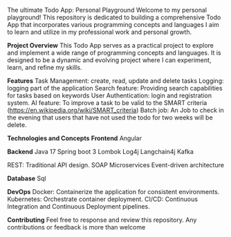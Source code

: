 The ultimate Todo App: Personal Playground
Welcome to my personal playground! This repository is dedicated to building a comprehensive Todo App that incorporates various programming concepts and languages I aim to learn and utilize in my professional work and personal growth.

**Project Overview**
This Todo App serves as a practical project to explore and implement a wide range of programming concepts and languages. It is designed to be a dynamic and evolving project where I can experiment, learn, and refine my skills.

**Features**
Task Management: create, read, update and delete tasks
Logging: logging part of the application 
Search feature: Providing search capabilities for tasks based on keywords
User Authentication: login and registration system.
AI feature: To improve a task to be valid to the SMART criteria (https://en.wikipedia.org/wiki/SMART_criteria)
Batch job: An Job to check in the evening that users that have not used the todo for two weeks will be delete. 

**Technologies and Concepts**
**Frontend**
Angular

**Backend**
Java 17
Spring boot 3
Lombok
Log4j
Langchain4j
Kafka

REST: Traditional API design.
SOAP
Microservices
Event-driven architecture

**Database**
Sql

**DevOps**
Docker: Containerize the application for consistent environments.
Kubernetes: Orchestrate container deployment.
CI/CD: Continuous Integration and Continuous Deployment pipelines.

**Contributing**
Feel free to response and review this repository. Any contributions or feedback is more than welcome
